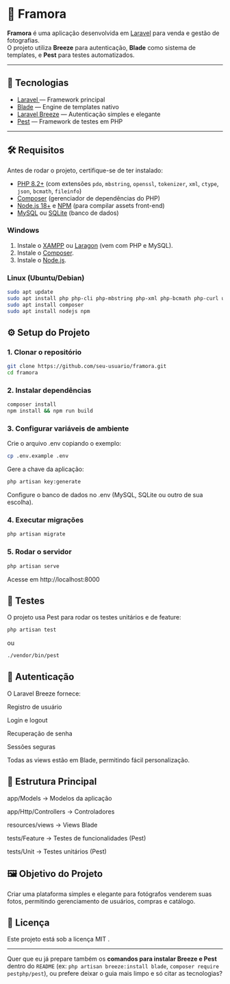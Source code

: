 # 📸 Framora

**Framora** é uma aplicação desenvolvida em [Laravel](https://laravel.com) para venda e gestão de fotografias.  
O projeto utiliza **Breeze** para autenticação, **Blade** como sistema de templates, e **Pest** para testes automatizados.

---

## 🚀 Tecnologias

- [Laravel  ](https://laravel.com) — Framework principal  
- [Blade](https://laravel.com/docs/blade) — Engine de templates nativo  
- [Laravel Breeze](https://laravel.com/docs/starter-kits#breeze) — Autenticação simples e elegante  
- [Pest](https://pestphp.com) — Framework de testes em PHP  

---

## 🛠️ Requisitos

Antes de rodar o projeto, certifique-se de ter instalado:

- [PHP 8.2+](https://www.php.net/downloads) (com extensões `pdo`, `mbstring`, `openssl`, `tokenizer`, `xml`, `ctype`, `json`, `bcmath`, `fileinfo`)
- [Composer](https://getcomposer.org/download/) (gerenciador de dependências do PHP)
- [Node.js 18+](https://nodejs.org) e [NPM](https://www.npmjs.com) (para compilar assets front-end)
- [MySQL](https://dev.mysql.com/downloads/) ou [SQLite](https://www.sqlite.org/download.html) (banco de dados)

### Windows

1. Instale o [XAMPP](https://www.apachefriends.org/pt_br/index.html) ou [Laragon](https://laragon.org/) (vem com PHP e MySQL).
2. Instale o [Composer](https://getcomposer.org/Composer-Setup.exe).
3. Instale o [Node.js](https://nodejs.org/en/download/).

### Linux (Ubuntu/Debian)

```bash
sudo apt update
sudo apt install php php-cli php-mbstring php-xml php-bcmath php-curl unzip curl
sudo apt install composer
sudo apt install nodejs npm
```

## ⚙️ Setup do Projeto

### 1. Clonar o repositório
```bash
git clone https://github.com/seu-usuario/framora.git
cd framora
```
### 2. Instalar dependências
```bash
composer install
npm install && npm run build
```
### 3. Configurar variáveis de ambiente

Crie o arquivo .env copiando o exemplo:
```bash
cp .env.example .env
```

Gere a chave da aplicação:
```bash
php artisan key:generate
```

Configure o banco de dados no .env (MySQL, SQLite ou outro de sua escolha).

### 4. Executar migrações
```bash
php artisan migrate
```

### 5. Rodar o servidor
```bash
php artisan serve
```


Acesse em http://localhost:8000

## 🧪 Testes

O projeto usa Pest para rodar os testes unitários e de feature:
```bash
php artisan test
```

ou
```bash
./vendor/bin/pest
```

## 🔑 Autenticação

O Laravel Breeze fornece:

Registro de usuário

Login e logout

Recuperação de senha

Sessões seguras

Todas as views estão em Blade, permitindo fácil personalização.

## 📂 Estrutura Principal

app/Models → Modelos da aplicação

app/Http/Controllers → Controladores

resources/views → Views Blade

tests/Feature → Testes de funcionalidades (Pest)

tests/Unit → Testes unitários (Pest)

## 🖼️ Objetivo do Projeto

Criar uma plataforma simples e elegante para fotógrafos venderem suas fotos, permitindo gerenciamento de usuários, compras e catálogo.

## 📜 Licença

Este projeto está sob a licença MIT
.


---

Quer que eu já prepare também os **comandos para instalar Breeze e Pest** dentro do `README` (ex: `php artisan breeze:install blade`, `composer require pestphp/pest`), ou prefere deixar o guia mais limpo e só citar as tecnologias?
